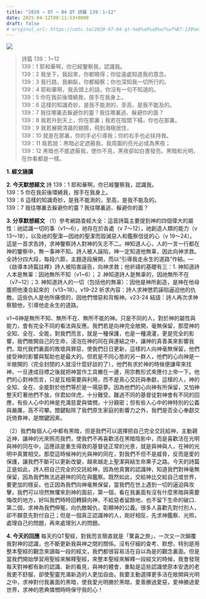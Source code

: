 ```yaml
---
title: "2020 – 07 – 04 QT 詩篇 139：1~12"
date: 2025-04-12T00:11:53+0800
draft: false
# original_url: https://cmtc.tw/2020-07-04-qt-%e8%a9%a9%e7%af%87-139%ef%bc%9a112
---
```


![](/images/qt.jpg)
> 詩篇 139：1\~12  
> 139：1 耶和華啊，你已經鑒察我，認識我。  
> 139：2 我坐下，我起來，你都曉得；你從遠處知道我的意念。  
> 139：3 我行路，我躺臥，你都細察；你也深知我一切所行的。  
> 139：4 耶和華啊，我舌頭上的話，你沒有一句不知道的。  
> 139：5 你在我前後環繞我，按手在我身上。  
> 139：6 這樣的知識奇妙，是我不能測的，至高，是我不能及的。  
> 139：7 我往哪裏去躲避你的靈？我往哪裏逃、躲避你的面？  
> 139：8 我若升到天上，你在那裏；我若在陰間下榻，你也在那裏。  
> 139：9 我若展開清晨的翅膀，飛到海極居住，  
> 139：10 就是在那裏，你的手必引導我；你的右手也必扶持我。  
> 139：11 我若說：黑暗必定遮蔽我，我周圍的亮光必成為黑夜；  
> 139：12 黑暗也不能遮蔽我，使你不見，黑夜卻如白晝發亮。黑暗和光明，在你看都是一樣。

**1. 經文誦讀**

**2.  今天默想經文**
詩 139：1 耶和華啊，你已經鑒察我，認識我。  
139：5 你在我前後環繞我，按手在我身上。  
139：6 這樣的知識奇妙，是我不能測的，至高，是我不能及的。  
139：7 我往哪裏去躲避你的靈？我往哪裏逃、躲避你的面？

**3. 分享默想經文**
（1）參考網路查經大全：這首詩篇主要提到神的四個偉大的屬性：祂認識一切的事（v1～6），祂存在於各處（v 7～12），祂創造人類的能力（v 13～18），以及祂的聖潔—因祂的聖潔而毀滅惡人和鑑察信徒的心（v 19～24）。這是一首求告詩，求神鑒察詩人對神的矢志不二。神知道人心，人的一言一行都在神的鑒察中，無一事神不知。詩人被人誣陷，神一定知道他無辜，因此向神求救。全詩分四大段，每段六節，主題逐段展開，而以“引導我走永生的道路”作結。—《啟導本詩篇註釋》詩人被陷害誣告，向神求救；他祈禱的基礎有三：1. 神知道詩人本是無辜：因祂無所不知（v1\~6）；２.神知道詩人是無辜的，因祂無所不在（v7\~12）；3. 神知道詩人的一切（包括他的無辜）：因他是神所創造，是神在他母腹把他湊合起來的（v13\~18）。v19-22 祈求內容：詩人求神懲罰誣陷逼迫他的仇敵。這些仇人是他所痛恨的，因他們憎惡和背叛神。v23-24 結語：詩人再次求神察驗他，引導他走永生的道路。

v1\~6神是無所不知、無所不在、無所不能的神。只是不同的人，對於神的屬性與能力，會有完全不同的看法與反應。我們若是向神完全敞開，毫無保留，那麼神的全知、全在、全能，對我們而言，就是一種保護，也是一種澆灌，更是完全的影響，我們敞開自己的生命，浸泡在神的同在與連結之中，讓神的真善美來影響我們，取代我們裏面的敗壞與罪惡，使我們日日更新，這樣的人向神毫無保留，他們接受神的影響與幫助也是最大的。但若是不同心態的另一群人，他們的心向神是一半敞開的（完全封閉的人就沒什麼好談的了），他們有求於神的時候便謙卑來找神，一旦達成目標之後就把神當作工具撇在一邊，用宗教形式來應付上帝一下。他們的心對神而言，只是互相需要與利用，而不是真心交託與奉獻，這樣的人，神的全知、全在、全能對於他們等於是一場惡夢。因為他們的心向神有所保留，又怕神整天盯著他們不放，伴君如伴虎，十分難受。難過不同的基督徒對神會有不同的回應，有些人心中的神是充滿慈愛與憐憫，十分親密；但有些人心中的神特別的公義與嚴厲，高不可攀。關鍵點除了我們原生家庭的影響力之外，我們是否全心奉獻交託倚靠神，是關鍵因素。

（2）我們每個人心中都有黑暗，但是我們可以選擇把自己完全交託給神，主動親近神，讓神的光來照亮我們，使我們不再喜歡活在黑暗陰影中，而是喜歡活在光明與神的同在中，這應該是重生得救的基督徒正常的光景，就是與神與人，在神的光明中真實相交。那麼這時候神的光與神的同在，對我們不但不是威脅，反而是愛的保護，讓我們不斷可以更新改變，越來越走上聖潔與結生命果子之路。今天的詩篇正是如此，詩人把自己完全的交託給神，因為他真實的認識神，知道我們對神毫無保留，因為我們無法逃避神的同在與鑑察。既然如此，交給神比交給自己或世界，要更加的穩妥。也正因為我們向神毫無保留，當我們在世上遇到一切的逼迫與攻擊，我們可以坦然無懼來到神的面前，第一個，看在我裏面有沒有什麼黑暗與需要悔改的地方，好叫我們時時回轉歸向神，不給惡者留餘地，也不留下生命的破口．第二個，求神為我們伸冤，向仇敵報仇，彰顯神的公義。很多人喜歡先對付別人，卻不願意先對付自己；但是一個真正認識神的人，剛好相反，先求神鑑察、光照，處理自己的問題，再來處理別人的問題。

**4. 今天的回應**
每天的QT聖經，對我而言簡直就是「驚喜之旅」，一次又一次顛覆我對神的認識，也不斷更新我與神之間的關係。沒有仔細的查考、默想，特別是用整本聖經的觀念來讀每一段的經文，我們都很容易活在自以為是的觀念裏面。但是當我們開始學習用聖經來解釋聖經，來整本聖經來解釋一段經文的時候，我會發現每天對神都有新的認識、新的看見，與神的體會，重點是這些認識使原本安逸的老我更不舒服，卻使聖靈充滿新造的人更加自由。我要主動選擇更多活在敞開與光明之中，求神對付我裏面的黑暗，使我愛光明勝於黑暗，愛善勝過愛惡，愛神勝過愛世界，求神的恩典憐憫時時保守我的心！
